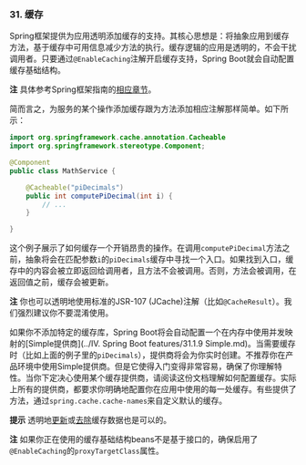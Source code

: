### 31. 缓存

Spring框架提供为应用透明添加缓存的支持。其核心思想是：将抽象应用到缓存方法，基于缓存中可用信息减少方法的执行。缓存逻辑的应用是透明的，不会干扰调用者。只要通过`@EnableCaching`注解开启缓存支持，Spring Boot就会自动配置缓存基础结构。

**注** 具体参考Spring框架指南的[相应章节](https://docs.spring.io/spring/docs/5.0.4.RELEASE/spring-framework-reference/integration.html#cache)。

简而言之，为服务的某个操作添加缓存跟为方法添加相应注解那样简单。如下所示：
```java
import org.springframework.cache.annotation.Cacheable
import org.springframework.stereotype.Component;

@Component
public class MathService {

    @Cacheable("piDecimals")
    public int computePiDecimal(int i) {
        // ...
    }

}
```
这个例子展示了如何缓存一个开销昂贵的操作。在调用`computePiDecimal`方法之前，抽象将会在匹配参数`i`的`piDecimals`缓存中寻找一个入口。如果找到入口，缓存中的内容会被立即返回给调用者，且方法不会被调用。否则，方法会被调用，在返回值之前，缓存会被更新。 

**注** 你也可以透明地使用标准的JSR-107 (JCache)注解（比如`@CacheResult`）。我们强烈建议你不要混淆使用。

如果你不添加特定的缓存库，Spring Boot将会自动配置一个在内存中使用并发映射的[Simple提供商](../IV. Spring Boot features/31.1.9 Simple.md)。当需要缓存时（比如上面的例子里的`piDecimals`），提供商将会为你实时创建。不推荐你在产品环境中使用Simple提供商。但是它使得入门变得非常容易，确保了你理解特性。当你下定决心使用某个缓存提供商，请阅读这份文档理解如何配置缓存。实际上所有的提供商，都要求你明确地配置你在应用中使用的每一处缓存。有些提供了方法，通过`spring.cache.cache-names`来自定义默认的缓存。

**提示** 透明地[更新](https://docs.spring.io/spring/docs/5.0.4.RELEASE/spring-framework-reference/integration.html#cache-annotations-put)或[去除](https://docs.spring.io/spring/docs/5.0.4.RELEASE/spring-framework-reference/integration.html#cache-annotations-evict)缓存数据也是可以的。

**注** 如果你正在使用的缓存基础结构beans不是基于接口的，确保启用了`@EnableCaching`的`proxyTargetClass`属性。
